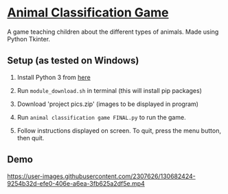 [Animal Classification Game](https://github.com/ZSyeda1/12SDD-AT2)
===============

A game teaching children about the different types of animals. Made using Python Tkinter.


Setup (as tested on Windows)
---------------------------

1. Install Python 3 from [here](https://www.python.org/downloads/) 

2. Run `module_download.sh` in terminal (this will install pip packages)
   
4. Download 'project pics.zip' (images to be displayed in program)

5. Run `animal classification game FINAL.py` to run the game.

6. Follow instructions displayed on screen. To quit, press the menu button, then quit.


Demo
----------

https://user-images.githubusercontent.com/2307626/130682424-9254b32d-efe0-406e-a6ea-3fb625a2df5e.mp4
